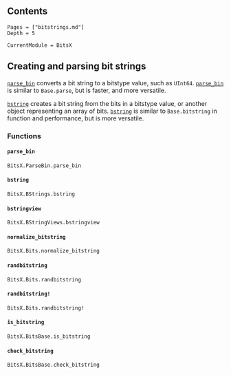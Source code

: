 ## Contents
```@contents
Pages = ["bitstrings.md"]
Depth = 5
```

```@meta
CurrentModule = BitsX
```

## Creating and parsing bit strings

[`parse_bin`](@ref) converts a bit string to a bitstype value, such as `UInt64`.
[`parse_bin`](@ref) is similar to `Base.parse`, but is faster, and more versatile.

[`bstring`](@ref) creates a bit string from the bits in a bitstype value, or another object representing an array of bits. [`bstring`](@ref) is similar to `Base.bitstring` in function and performance, but is more versatile.

### Functions

#### `parse_bin`
```@docs
BitsX.ParseBin.parse_bin
```

#### `bstring`
```@docs
BitsX.BStrings.bstring
```

#### `bstringview`
```@docs
BitsX.BStringViews.bstringview
```

#### `normalize_bitstring`
```@docs
BitsX.Bits.normalize_bitstring
```

#### `randbitstring`
```@docs
BitsX.Bits.randbitstring
```

#### `randbitstring!`
```@docs
BitsX.Bits.randbitstring!
```

#### `is_bitstring`
```@docs
BitsX.BitsBase.is_bitstring
```

#### `check_bitstring`
```@docs
BitsX.BitsBase.check_bitstring
```
